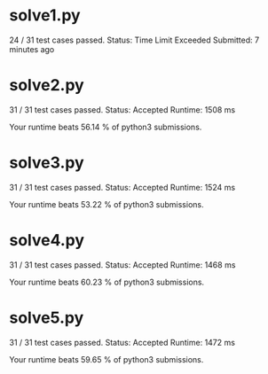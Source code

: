 # solve1.py

24 / 31 test cases passed.
Status: Time Limit Exceeded
Submitted: 7 minutes ago

# solve2.py

31 / 31 test cases passed.
Status: Accepted
Runtime: 1508 ms

Your runtime beats 56.14 % of python3 submissions.

# solve3.py

31 / 31 test cases passed.
Status: Accepted
Runtime: 1524 ms

Your runtime beats 53.22 % of python3 submissions.

# solve4.py

31 / 31 test cases passed.
Status: Accepted
Runtime: 1468 ms

Your runtime beats 60.23 % of python3 submissions.

# solve5.py

31 / 31 test cases passed.
Status: Accepted
Runtime: 1472 ms

Your runtime beats 59.65 % of python3 submissions.

